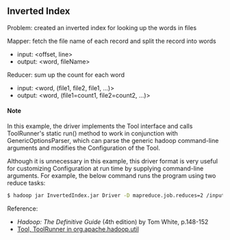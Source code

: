 ## Inverted Index

Problem: created an inverted index for looking up the words in files


Mapper: fetch the file name of each record and split the record into words
- input: <offset, line>
- output: <word, fileName>

Reducer: sum up the count for each word
- input: <word, (file1, file2, file1, ...)>
- output: <word, (file1=count1, file2=count2, ...)>


#### Note 
In this example, the driver implements the Tool interface and calls ToolRunner's static run() method to work in conjunction with GenericOptionsParser, which can parse the generic hadoop command-line arguments and modifies the Configuration of the Tool. 

Although it is unnecessary in this example, this driver format is very useful for customizing Configuration at run time by supplying command-line arguments. For example, the below command runs the program using two reduce tasks:
```bash
$ hadoop jar InvertedIndex.jar Driver -D mapreduce.job.reduces=2 /input /output
``` 


Reference: 
- *Hadoop: The Definitive Guide* (4th edition) by Tom White, p.148-152
- [Tool, ToolRunner in org.apache.hadoop.util](https://hadoop.apache.org/docs/stable/api/)
